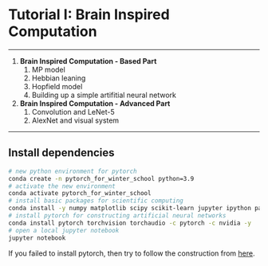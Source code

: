 # Tutorial I: Brain Inspired Computation
---
1. **Brain Inspired Computation - Based Part**
    1. MP model
    2. Hebbian leaning
    3. Hopfield model
    4. Building up a simple artifitial neural network
1. **Brain Inspired Computation - Advanced Part**
    1. Convolution and LeNet-5
    2. AlexNet and visual system

---

## Install dependencies


```bash
# new python environment for pytorch
conda create -n pytorch_for_winter_school python=3.9
# activate the new environment
conda activate pytorch_for_winter_school
# install basic packages for scientific computing
conda install -y numpy matplotlib scipy scikit-learn jupyter ipython pandas
# install pytorch for constructing artificial neural networks
conda install pytorch torchvision torchaudio -c pytorch -c nvidia -y
# open a local jupyter notebook
jupyter notebook
```
If you failed to install pytorch, then try to follow the construction from [here](https://pytorch.org/get-started/locally/).

